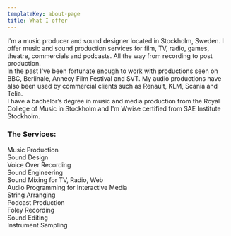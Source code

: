 ```yaml
---
templateKey: about-page
title: What I offer
---
```

I'm a music producer and sound designer located in Stockholm, Sweden. I offer music and sound production services for film, TV, radio, games, theatre, commercials and podcasts. All the way from recording to post production. \
In the past I've been fortunate enough to work with productions seen on BBC, Berlinale, Annecy Film Festival and SVT. My audio productions have also been used by commercial clients such as Renault, KLM, Scania and Telia. \
I have a bachelor’s degree in music and media production from the Royal College of Music in Stockholm and I'm Wwise certified from SAE Institute Stockholm.

### The Services:

Music Production\
Sound Design \
Voice Over Recording\
Sound Engineering\
Sound Mixing for TV, Radio, Web\
Audio Programming for Interactive Media\
String Arranging\
Podcast Production\
Foley Recording\
Sound Editing\
Instrument Sampling
